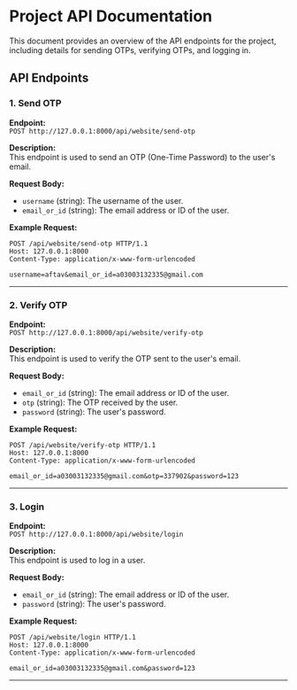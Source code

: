 # Project API Documentation

This document provides an overview of the API endpoints for the project, including details for sending OTPs, verifying OTPs, and logging in.

## API Endpoints

### 1. Send OTP

**Endpoint:**  
`POST http://127.0.0.1:8000/api/website/send-otp`

**Description:**  
This endpoint is used to send an OTP (One-Time Password) to the user's email.

**Request Body:**  
- `username` (string): The username of the user.
- `email_or_id` (string): The email address or ID of the user.

**Example Request:**

```http
POST /api/website/send-otp HTTP/1.1
Host: 127.0.0.1:8000
Content-Type: application/x-www-form-urlencoded

username=aftav&email_or_id=a03003132335@gmail.com
```

---

### 2. Verify OTP

**Endpoint:**  
`POST http://127.0.0.1:8000/api/website/verify-otp`

**Description:**  
This endpoint is used to verify the OTP sent to the user's email.

**Request Body:**  
- `email_or_id` (string): The email address or ID of the user.
- `otp` (string): The OTP received by the user.
- `password` (string): The user's password.

**Example Request:**

```http
POST /api/website/verify-otp HTTP/1.1
Host: 127.0.0.1:8000
Content-Type: application/x-www-form-urlencoded

email_or_id=a03003132335@gmail.com&otp=337902&password=123
```

---

### 3. Login

**Endpoint:**  
`POST http://127.0.0.1:8000/api/website/login`

**Description:**  
This endpoint is used to log in a user.

**Request Body:**  
- `email_or_id` (string): The email address or ID of the user.
- `password` (string): The user's password.

**Example Request:**

```http
POST /api/website/login HTTP/1.1
Host: 127.0.0.1:8000
Content-Type: application/x-www-form-urlencoded

email_or_id=a03003132335@gmail.com&password=123
```

---
